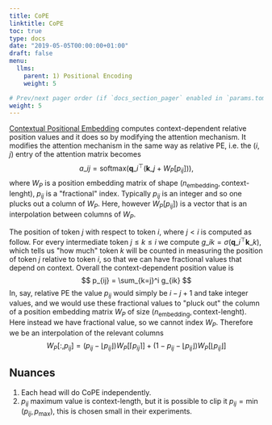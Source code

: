 ```yaml
---
title: CoPE
linktitle: CoPE
toc: true
type: docs
date: "2019-05-05T00:00:00+01:00"
draft: false
menu:
  llms:
    parent: 1) Positional Encoding
    weight: 5

# Prev/next pager order (if `docs_section_pager` enabled in `params.toml`)
weight: 5
---
```

[Contextual Positional Embedding](https://arxiv.org/abs/2405.18719) computes context-dependent relative position values and it does so by modifying the attention mechanism. It modifies the attention mechanism in the same way as relative PE, i.e. the $(i, j)$ entry of the attention matrix becomes
$$
a\_{ij} = \text{softmax}\left(\mathbf{q}\_i^\top(\mathbf{k}\_j + W_P[p_{ij}])\right),
$$
where $W_P$ is a position embedding matrix of shape $(n_{\text{embedding}}, \text{context-lenght})$, $p_{ij}$ is a "fractional" index. Typically $p_{ij}$ is an integer and so one plucks out a column of $W_P$. Here, however $W_P[p_{ij}])$ is a vector that is an interpolation between columns of $W_P$.

The position of token $j$ with respect to token $i$, where $j < i$ is computed as follow. For every intermediate token $j\leq k \leq i$ we compute $g\_{ik} = \sigma(\mathbf{q}\_i^\top \mathbf{k}\_k)$, which tells us "how much" token $k$ will be counted in measuring the position of token $j$ relative to token $i$, so that we can have fractional values that depend on context. Overall the context-dependent position value is
$$
p_{ij} = \sum_{k=j}^i g_{ik}
$$
In, say, relative PE the value $p_{ij}$ would simply be $i - j + 1$ and take integer values, and we would use these fractional values to "pluck out" the column of a position embedding matrix $W_P$ of size $(n_{\text{embedding}}, \text{context-lenght})$. Here instead we have fractional value, so we cannot index $W_P$. Therefore we be an interpolation of the relevant columns
$$
W_P[:, p_{ij}] = \left(p_{ij} - \lfloor p_{ij}\rfloor\right) W_P[\lceil p_{ij}\rceil] + (1 - p_{ij} - \lfloor p_{ij} \rfloor) W_P[\lfloor p_{ij}\rfloor]
$$

## Nuances

1. Each head will do CoPE independently.
2. $p_{ij}$ maximum value is $\text{context-length}$, but it is possible to clip it $p_{ij} = \min(p_{ij}, p_{\text{max}})$, this is chosen small in their experiments.

